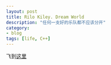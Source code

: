 ```yaml
---
layout: post
title: Rilo Kiley. Dream World 
description: "任何一支好的乐队都不应该分开"
category: 
- blog
tags: [life, C++]
---
```


飞到[这里](http://jasonlvhit.github.io/articles)
